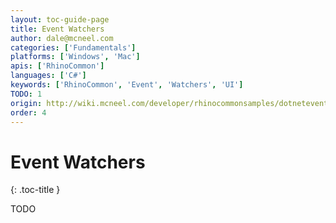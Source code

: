```yaml
---
layout: toc-guide-page
title: Event Watchers
author: dale@mcneel.com
categories: ['Fundamentals']
platforms: ['Windows', 'Mac']
apis: ['RhinoCommon']
languages: ['C#']
keywords: ['RhinoCommon', 'Event', 'Watchers', 'UI']
TODO: 1
origin: http://wiki.mcneel.com/developer/rhinocommonsamples/dotneteventwatcher
order: 4
---
```


# Event Watchers
{: .toc-title }

TODO
